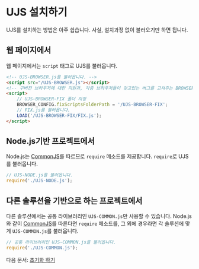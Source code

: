 # UJS 설치하기
UJS를 설치하는 방법은 아주 쉽습니다. 사실, 설치과정 없이 불러오기만 하면 됩니다.

## 웹 페이지에서
웹 페이지에서는 `script` 태그로 UJS를 불러옵니다.

```html
<!-- UJS-BROWSER.js를 불러옵니다. -->
<script src="/UJS-BROWSER.js"></script>
<!-- 구버젼 브라우저에 대한 지원과, 각종 브라우저들이 갖고있는 버그를 고쳐주는 BROWSER-FIX를 불러옵니다. -->
<script>
	// UJS-BROWSER-FIX 폴더 지정
    BROWSER_CONFIG.fixScriptsFolderPath = '/UJS-BROWSER-FIX';
    // FIX.js를 불러옵니다.
    LOAD('/UJS-BROWSER-FIX/FIX.js');
</script>
```

## Node.js기반 프로젝트에서
Node.js는 [CommonJS](http://www.commonjs.org)를 따르므로 `require` 메소드를 제공합니다. `require`로 UJS를 불러옵니다.
```javascript
// UJS-NODE.js를 불러옵니다.
require('./UJS-NODE.js');
```

## 다른 솔루션을 기반으로 하는 프로젝트에서
다른 솔루션에서는 공통 라이브러리인 `UJS-COMMON.js`만 사용할 수 있습니다. Node.js와 같이 [CommonJS](http://www.commonjs.org)를 따른다면 `require` 메소드를, 그 외에 경우라면 각 솔루션에 맞게 `UJS-COMMON.js`를 불러옵니다.
```javascript
// 공통 라이브러리인 UJS-COMMON.js를 불러옵니다.
require('./UJS-COMMON.js');
```

다음 문서: [초기화 하기](INIT.md)
